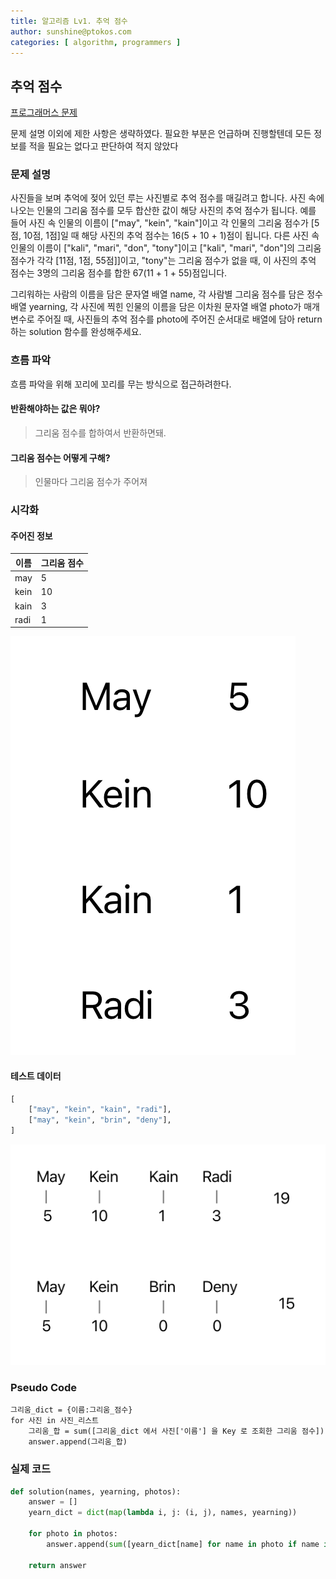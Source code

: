 ```yaml
---
title: 알고리즘 Lv1. 추억 점수
author: sunshine@ptokos.com
categories: [ algorithm, programmers ]
---
```


## 추억 점수

[프로그래머스 문제](https://school.programmers.co.kr/learn/courses/30/lessons/176963)

문제 설명 이외에 제한 사항은 생략하였다. 필요한 부분은 언급하며 진행할텐데 모든 정보를 적을 필요는 없다고 판단하여 적지 않았다

### 문제 설명

사진들을 보며 추억에 젖어 있던 루는 사진별로 추억 점수를 매길려고 합니다.
사진 속에 나오는 인물의 그리움 점수를 모두 합산한 값이 해당 사진의 추억 점수가 됩니다.
예를 들어 사진 속 인물의 이름이 ["may", "kein", "kain"]이고 각 인물의 그리움 점수가 [5점, 10점, 1점]일 때 해당 사진의 추억 점수는 16(5 + 10 + 1)점이 됩니다.
다른 사진 속 인물의 이름이 ["kali", "mari", "don", "tony"]이고 ["kali", "mari", "don"]의 그리움 점수가 각각 [11점, 1점, 55점]]이고, "tony"는 그리움 점수가
없을 때, 이 사진의 추억 점수는 3명의 그리움 점수를 합한 67(11 + 1 + 55)점입니다.

그리워하는 사람의 이름을 담은 문자열 배열 name, 각 사람별 그리움 점수를 담은 정수 배열 yearning, 각 사진에 찍힌 인물의 이름을 담은 이차원 문자열 배열 photo가 매개변수로 주어질 때, 사진들의
추억 점수를 photo에 주어진 순서대로 배열에 담아 return하는 solution 함수를 완성해주세요.

### 흐름 파악

흐름 파악을 위해 꼬리에 꼬리를 무는 방식으로 접근하려한다.

#### 반환해야하는 값은 뭐야?

> 그리움 점수를 합하여서 반환하면돼.

#### 그리움 점수는 어떻게 구해?

> 인물마다 그리움 점수가 주어져

### 시각화

#### 주어진 정보

| 이름   | 그리움 점수 |
|------|--------|
| may  | 5      |
| kein | 10     |
| kain | 3      |
| radi | 1      |

![추억점수-1.png](/assets/img/algorithm/추억점수-1.png)


#### 테스트 데이터
```python
[
    ["may", "kein", "kain", "radi"],
    ["may", "kein", "brin", "deny"],
]
```

![추억점수-2.png](/assets/img/algorithm/추억점수-2.png)

### Pseudo Code

```
그리움_dict = {이름:그리움_점수} 
for 사진 in 사진_리스트
    그리움_합 = sum([그리움_dict 에서 사진['이름'] 을 Key 로 조회한 그리움 점수])
    answer.append(그리움_합)

```

### 실제 코드
```python
def solution(names, yearning, photos):
    answer = []
    yearn_dict = dict(map(lambda i, j: (i, j), names, yearning))

    for photo in photos:
        answer.append(sum([yearn_dict[name] for name in photo if name in yearn_dict]))

    return answer
```











